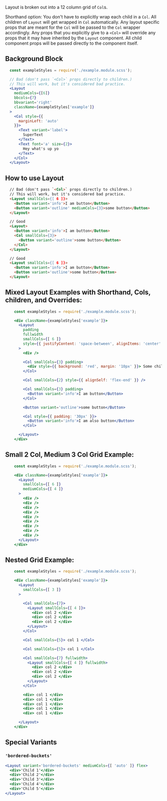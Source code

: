 Layout is broken out into a 12 column grid of `Col`s.

Shorthand option:
You don't have to explicitly wrap each child in a `Col`. All children of `Layout` will get wrapped in `Col` automatically.
Any layout specific props that are meant for the `Col` will be passed to the `Col` wrapper accordingly.
Any props that you explicitly give to a `<Col>` will override any props that it may have inherited by the `Layout` component.
All child component props will be passed directly to the component itself.

## Background Block
```jsx
  const exampleStyles = require('./example.module.scss');

  // Bad (don't pass `<Col>` props directly to children.)
  // This will work, but it's considered bad practice.
  <Layout
    mediumCols={[6]}
    bbcols={7}
    bbvariant='right'
    className={exampleStyles['example']}
  >
    <Col style={{
      marginLeft: 'auto'
    }}>
      <Text variant='label'>
        SuperText
      </Text>
      <Text font='a' size={2}>
        Hey what's up yo
      </Text>
    </Col>
  </Layout>

```

## How to use Layout
```html
  // Bad (don't pass `<Col>` props directly to children.)
  // This will work, but it's considered bad practice.
  <Layout smallCols={[ 6 ]}>
    <Button variant='info'>I am button</Button>
    <Button variant='outline' mediumCols={3}>some button</Button>
  </Layout>

  // Good
  <Layout>
    <Button variant='info'>I am button</Button>
    <Col smallCols={3}>
      <Button variant='outline'>some button</Button>
    </Col>
  </Layout>

  // Good
  <Layout smallCols={[ 6 ]}>
    <Button variant='info'>I am button</Button>
    <Button variant='outline'>some button</Button>
  </Layout>
```


## Mixed Layout Examples with Shorthand, Cols, children, and Overrides:

```jsx
    const exampleStyles = require('./example.module.scss');

    <div className={exampleStyles['example']}>
      <Layout
        padding
        fullwidth
        smallCols={[ 6 ]}
        style={{ justifyContent: 'space-between', alignItems: 'center' }}
      >
        <div />

        <Col smallCols={3} padding>
          <div style={{ background: 'red', margin: '10px' }}> Some child</div>
        </Col>

        <Col smallCols={2} style={{ alignSelf: 'flex-end' }} />

        <Col smallCols={3} padding>
          <Button variant='info'>I am button</Button>
        </Col>

        <Button variant='outline'>some button</Button>

        <Col style={{ padding: '30px' }}>
          <Button variant='info'>I am also button</Button>
        </Col>

      </Layout>
    </div>
```

## Small 2 Col, Medium 3 Col Grid Example:


```jsx
    const exampleStyles = require('./example.module.scss');

    <div className={exampleStyles['example']}>
      <Layout
        smallCols={[ 6 ]}
        mediumCols={[ 4 ]}
      >
        <div />
        <div />
        <div />
        <div />
        <div />
        <div />
        <div />
        <div />
        <div />
      </Layout>
    </div>
```

## Nested Grid Example:

```jsx
    const exampleStyles = require('./example.module.scss');

    <div className={exampleStyles['example']}>
      <Layout
        smallCols={[ 3 ]}
      >

        <Col smallCols={7}>
          <Layout smallCols={[ 4 ]}>
            <div> col 2 </div>
            <div> col 2 </div>
            <div> col 2 </div>
          </Layout>
        </Col>

        <Col smallCols={5}> col 1 </Col>

        <Col smallCols={5}> col 1 </Col>

        <Col smallCols={7} fullwidth>
          <Layout smallCols={[ 4 ]} fullwidth>
            <div> col 2 </div>
            <div> col 2 </div>
            <div> col 2 </div>
          </Layout>
        </Col>

        <div> col 1 </div>
        <div> col 1 </div>
        <div> col 1 </div>
        <div> col 1 </div>
        <div> col 1 </div>

      </Layout>
    </div>
```

## Special Variants
### `'bordered-buckets'`

```jsx
<Layout variant='bordered-buckets' mediumCols={[ 'auto' ]} flex>
  <div>'Child 1'</div>
  <div>'Child 2'</div>
  <div>'Child 3'</div>
  <div>'Child 4'</div>
  <div>'Child 5'</div>
</Layout>
```

